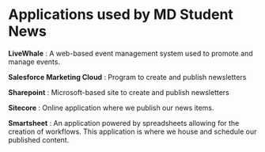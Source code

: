 

# **Applications used by MD Student News**

**LiveWhale** 
: A web-based event management system used to promote and manage events.

**Salesforce Marketing Cloud** 
: Program to create and publish newsletters

**Sharepoint**
: Microsoft-based site to create and publish newsletters

**Sitecore** 
: Online application where we publish our news items.

**Smartsheet**
: An application powered by spreadsheets allowing for the creation of workflows. This application is where we house and schedule our published content.
